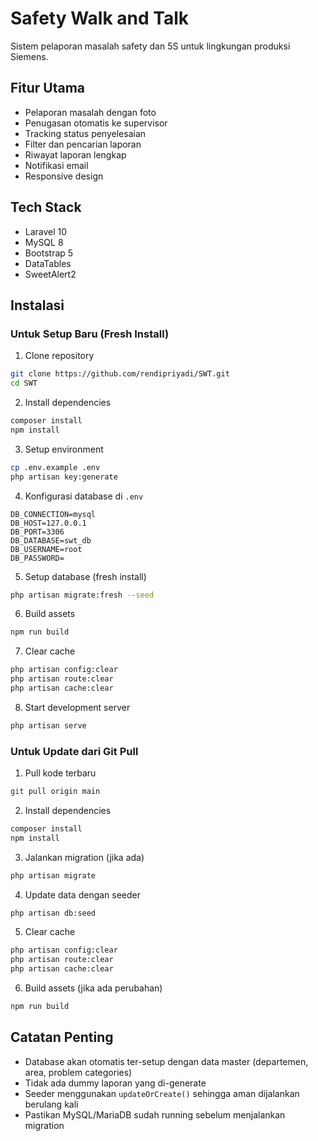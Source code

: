 # Safety Walk and Talk

Sistem pelaporan masalah safety dan 5S untuk lingkungan produksi Siemens.

## Fitur Utama

- Pelaporan masalah dengan foto
- Penugasan otomatis ke supervisor
- Tracking status penyelesaian
- Filter dan pencarian laporan
- Riwayat laporan lengkap
- Notifikasi email
- Responsive design

## Tech Stack

- Laravel 10
- MySQL 8
- Bootstrap 5
- DataTables
- SweetAlert2

## Instalasi

### Untuk Setup Baru (Fresh Install)
1. Clone repository
```bash
git clone https://github.com/rendipriyadi/SWT.git
cd SWT
```

2. Install dependencies
```bash 
composer install
npm install
```

3. Setup environment
```bash
cp .env.example .env
php artisan key:generate
```

4. Konfigurasi database di `.env`
```env
DB_CONNECTION=mysql
DB_HOST=127.0.0.1
DB_PORT=3306
DB_DATABASE=swt_db
DB_USERNAME=root
DB_PASSWORD=
```

5. Setup database (fresh install)
```bash
php artisan migrate:fresh --seed
```

6. Build assets
```bash
npm run build
```

7. Clear cache
```bash
php artisan config:clear
php artisan route:clear
php artisan cache:clear
```

8. Start development server
```bash
php artisan serve
```

### Untuk Update dari Git Pull
1. Pull kode terbaru
```bash
git pull origin main
```

2. Install dependencies
```bash
composer install
npm install
```

3. Jalankan migration (jika ada)
```bash
php artisan migrate
```

4. Update data dengan seeder
```bash
php artisan db:seed
```

5. Clear cache
```bash
php artisan config:clear
php artisan route:clear
php artisan cache:clear
```

6. Build assets (jika ada perubahan)
```bash
npm run build
```

## Catatan Penting
- Database akan otomatis ter-setup dengan data master (departemen, area, problem categories)
- Tidak ada dummy laporan yang di-generate
- Seeder menggunakan `updateOrCreate()` sehingga aman dijalankan berulang kali
- Pastikan MySQL/MariaDB sudah running sebelum menjalankan migration

